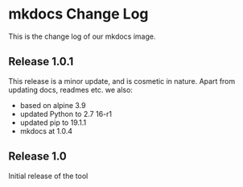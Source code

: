 # mkdocs Change Log

This is the change log of our mkdocs image.

## Release 1.0.1

This release is a minor update, and is cosmetic in nature. Apart from updating docs, readmes etc. we also:

* based on alpine 3.9
* updated Python to 2.7 16-r1
* updated pip to 19.1.1
* mkdocs at 1.0.4

## Release 1.0

Initial release of the tool
